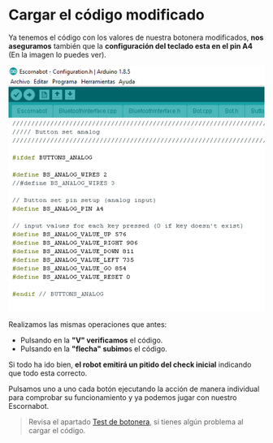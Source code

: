 # Cargar el código modificado

Ya tenemos el código con los valores de nuestra botonera modificados, **nos aseguramos** también que la **configuración del teclado esta en el pin A4** \(En la imagen lo puedes ver\).

![](/assets/22-configurationh.png)

Realizamos las mismas operaciones que antes:

* Pulsando en la **"V" verificamos** el código.
* Pulsando en la **"flecha" subimo**s el código.

Si todo ha ido bien, **el robot emitirá un pitido del check inicial** indicando que todo esta correcto.

Pulsamos uno a uno cada botón ejecutando la acción de manera individual para comprobar su funcionamiento y ya podemos jugar con nuestro Escornabot.

> Revisa el apartado [Test de botonera](/instalacion-de-la-programacion/test-de-botonera.md), si tienes algún problema al cargar el código.



